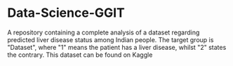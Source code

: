 # Data-Science-GGIT
A repository containing a complete analysis of a dataset regarding predicted liver disease status among Indian people. The target group is "Dataset", where "1" means the patient has a liver disease, whilst "2" states the contrary. This dataset can be found on Kaggle
